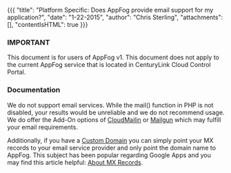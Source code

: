 {{{
  "title": "Platform Specific: Does AppFog provide email support for my application?",
  "date": "1-22-2015",
  "author": "Chris Sterling",
  "attachments": [],
  "contentIsHTML": true
}}}

### IMPORTANT

This document is for users of AppFog v1. This document does not apply to the current AppFog service that is located in CenturyLink Cloud Control Portal.

### Documentation

<p>We do not support email services. While the mail() function in PHP is not disabled, your results would be unreliable and we do not recommend usage. We do offer the Add-On options of <a href="cloudmailin.md">CloudMailin</a> or <a href="mailgun.md">Mailgun</a> which may fulfill your email requirements.</p>
<p>Additionally, if you have a <a href="custom-domain-names.md">Custom Domain</a> you can simply point your MX records to your email service provider and only point the domain name to AppFog. This subject has been popular regarding Google Apps and you may find this article helpful: <a href="https://support.google.com/a/answer/33352?hl=en&amp;topic=2683820&amp;ctx=topic">About MX Records</a>.</p>
